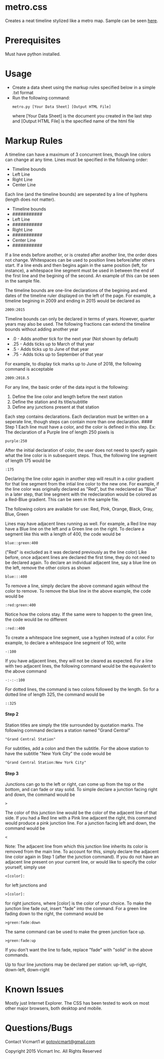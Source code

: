 # metro.css
Creates a neat timeline stylized like a metro map. Sample can be seen <a href="http://htmlpreview.github.io/?https://github.com/Vicmart1/metro.css/blob/master/sample.html">here</a>.
# Prerequisites
Must have python installed.
# Usage
<ul>
<li>Create a data sheet using the markup rules specified below in a simple .txt format</li>
<li>Run the following command:
<pre><code>metro.py [Your Data Sheet] [Output HTML File]</pre></code>
where [Your Data Sheet] is the document you created in the last step and [Output HTML File] is the specified name of the html file</li>
</ul>

# Markup Rules
A timeline can have a maximum of 3 concurrent lines, though line colors can change at any time. Lines must be specified in the following order:
<ul>
<li>Timeline bounds</li>
<li>Left Line</li>
<li>Right Line</li>
<li>Center Line</li>
</ul>
Each line (and the timeline bounds) are seperated by a line of hyphens (length does not matter). 
<ul>
<li>Timeline bounds</li>
<li>###########</li>
<li>Left Line</li>
<li>###########</li>
<li>Right Line</li>
<li>###########</li>
<li>Center Line</li>
<li>###########</li>
</ul>

If a line ends before another, or is created after another line, the order does not change. Whitespaces can be used to position lines before/after others start. If a line ends and then begins again in the same position (left, for instance), a whitespace line segment must be used in between the end of the first line and the begining of the second. An example of this can be seen in the sample file.

The timeline bounds are one-line declarations of the begining and end dates of the timeline ruler displayed on the left of the page. For example, a timeline begining in 2009 and ending in 2015 would be declared as
<pre><code>2009:2015</code></pre>
Timeline bounds can only be declared in terms of years. However, quarter years may also be used. The following fractions can extend the timeline bounds without adding another year
<ul>
<li>.0 - Adds another tick for the next year (Not shown by default)</li>
<li>.25 - Adds ticks up to March of that year</li>
<li>.5 - Adds ticks up to June of that year</li>
<li>.75 - Adds ticks up to September of that year</li>
</ul>
For example, to display tick marks up to June of 2018, the following command is acceptable
<pre><code>2009:2018.5</code></pre>

For any line, the basic order of the data input is the following:
<ol>
<li>Define the line color and length before the next station</li>
<li>Define the station and its title/subtitle</li>
<li>Define any junctions present at that station</li>
</ol>
Each step contains declarations. Each declaration must be written on a seperate line, though steps can contain more than one declaration.
#### Step 1
Each line must have a color, and the color is defined in this step. Ex: The declaration of a Purple line of length 250 pixels is
<pre><code>purple:250</code></pre>
After the initial declaration of color, the user does not need to specify again what the line color is in subsequent steps. Thus, the following line segment of length 175 would be
<pre><code>:175</code></pre>
Declaring the line color again in another step will result in a color gradient for that line segment from the intial line color to the new one. For example, if the line color was originally declared as "Red", but the redeclared as "Blue" in a later step, that line segment with the redeclaration would be colored as a Red-Blue gradient. This can be seen in the sample file.

The following colors are available for use: Red, Pink, Orange, Black, Gray, Blue, Green

Lines may have adjacent lines running as well. For example, a Red line may have a Blue line on the left and a Green line on the right. To declare a segment like this with a length of 400, the code would be
<pre><code>blue::green:400</code></pre>
("Red" is excluded as it was declared previously as the line color) Like before, once adjacent lines are declared the first time, they do not need to be declared again. To declare an individual adjacent line, say a blue line on the left, remove the other colors as shown
<pre><code>blue:::400</code></pre>
To remove a line, simply declare the above command again without the color to remove. To remove the blue line in the above example, the code would be
<pre><code>:red:green:400</code></pre>
Notice how the colons stay. If the same were to happen to the green line, the code would be no different
<pre><code>:red::400</code></pre>
To create a whitespace line segment, use a hyphen instead of a color. For example, to declare a whitespace line segment of 100, write 
<pre><code>-:100</code></pre>
If you have adjacent lines, they will not be cleared as expected. For a line with two adjacent lines, the following command would be the equivalent to the above command
<pre><code>-:-:-:100</code></pre>
For dotted lines, the command is two colons followed by the length. So for a dotted line of length 325, the command would be
<pre><code>::325</code></pre>

#### Step 2
Station titles are simply the title surrounded by quotation marks. The following command declares a station named "Grand Central"
<pre><code>"Grand Central Station"</code></pre>
For subtitles, add a colon and then the subtitle. For the above station to have the subtitle "New York City" the code would be
<pre><code>"Grand Central Station:New York City"</code></pre>

#### Step 3
Junctions can go to the left or right, can come up from the top or the bottom, and can fade or stay solid. To simple declare a junction facing right and down, the command would be
<pre><code>></code></pre>
The color of this junction line would be the color of the adjacent line of that side. If you had a Red line with a Pink line adjacent the right, this command would produce a pink junction line. For a junction facing left and down, the command would be
<pre><code><</code></pre>
Note: The adjacent line from which this junction line inherits its color is removed from the main line. To account for this, simply declare the adjacent line color again in Step 1 (after the junction command).
If you do not have an adjacent line present on your current line, or would like to specify the color yourself, simply use
<pre><code><[color]:</code></pre>
for left junctions and 
<pre><code>>[color]:</code></pre>
for right junctions, where [color] is the color of your choice.
To make the junction line fade out, insert "fade" into the command. For a green line fading down to the right, the command would be
<pre><code>>green:fade:down</code></pre>
The same command can be used to make the green junction face up.
<pre><code>>green:fade:up</code></pre>
If you don't want the line to fade, replace "fade" with "solid" in the above commands.

Up to four line junctions may be declared per station: up-left, up-right, down-left, down-right

# Known Issues
Mostly just Internet Explorer. The CSS has been tested to work on most other major browsers, both desktop and mobile.

# Questions/Bugs
Contact Vicmart1 at gotovicmart@gmail.com

<footer>Copyright 2015 Vicmart Inc. All Rights Reserved</footer>
